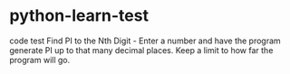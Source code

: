 # python-learn-test
code test 
Find PI to the Nth Digit - 
Enter a number and have the program generate PI up to that many decimal places. 
Keep a limit to how far the program will go.
